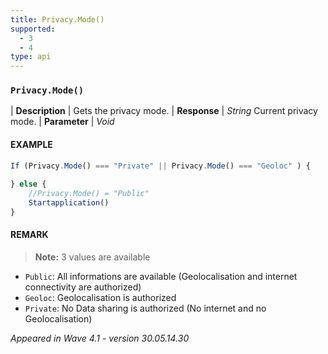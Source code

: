 ```yaml
---
title: Privacy.Mode()
supported:
  - 3
  - 4
type: api
---
```


### `Privacy.Mode()`

| **Description** | Gets the privacy mode.
| **Response** | *String*  Current privacy mode.
| **Parameter**   | *Void*

#### EXAMPLE

```javascript
If (Privacy.Mode() === "Private" || Privacy.Mode() === "Geoloc" ) {
	
} else {
	//Privacy.Mode() = "Public"
	Startapplication()
}
```

#### REMARK

>**Note:** 3 values are available
- `Public`: All informations are available (Geolocalisation and internet connectivity are authorized)
- `Geoloc`: Geolocalisation is authorized
- `Private`: No Data sharing is authorized (No internet and no Geolocalisation) 

*Appeared in Wave 4.1 - version 30.05.14.30*